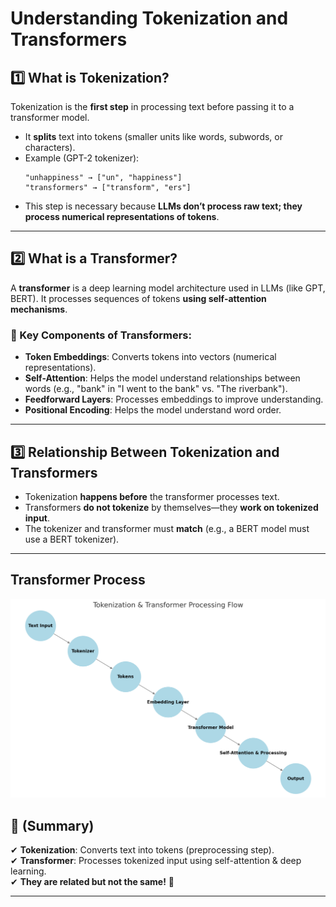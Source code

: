 # Understanding Tokenization and Transformers

## 1️⃣ What is Tokenization?
Tokenization is the **first step** in processing text before passing it to a transformer model.

- It **splits** text into tokens (smaller units like words, subwords, or characters).
- Example (GPT-2 tokenizer):
  ```
  "unhappiness" → ["un", "happiness"]
  "transformers" → ["transform", "ers"]
  ```
- This step is necessary because **LLMs don’t process raw text; they process numerical representations of tokens**.

---

## 2️⃣ What is a Transformer?
A **transformer** is a deep learning model architecture used in LLMs (like GPT, BERT). It processes sequences of tokens **using self-attention mechanisms**.

### 🔹 Key Components of Transformers:
- **Token Embeddings**: Converts tokens into vectors (numerical representations).
- **Self-Attention**: Helps the model understand relationships between words (e.g., "bank" in "I went to the bank" vs. "The riverbank").
- **Feedforward Layers**: Processes embeddings to improve understanding.
- **Positional Encoding**: Helps the model understand word order.

---

## 3️⃣ Relationship Between Tokenization and Transformers
- Tokenization **happens before** the transformer processes text.
- Transformers **do not tokenize** by themselves—they **work on tokenized input**.
- The tokenizer and transformer must **match** (e.g., a BERT model must use a BERT tokenizer).

---

## Transformer Process
![Alt text](images/transformer_process.png)


## 🔹 (Summary)
✔ **Tokenization**: Converts text into tokens (preprocessing step).  
✔ **Transformer**: Processes tokenized input using self-attention & deep learning.  
✔ **They are related but not the same!** 🚀

---



